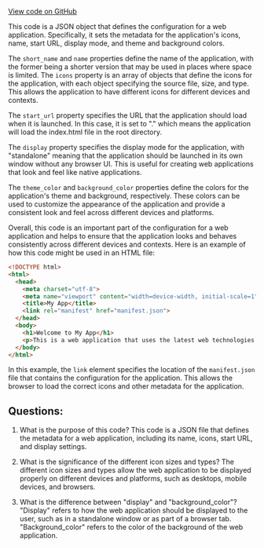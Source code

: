 [View code on GitHub](zoo-labs/zoo/blob/master/lab/public/manifest.json)

This code is a JSON object that defines the configuration for a web application. Specifically, it sets the metadata for the application's icons, name, start URL, display mode, and theme and background colors. 

The `short_name` and `name` properties define the name of the application, with the former being a shorter version that may be used in places where space is limited. The `icons` property is an array of objects that define the icons for the application, with each object specifying the source file, size, and type. This allows the application to have different icons for different devices and contexts. 

The `start_url` property specifies the URL that the application should load when it is launched. In this case, it is set to "." which means the application will load the index.html file in the root directory. 

The `display` property specifies the display mode for the application, with "standalone" meaning that the application should be launched in its own window without any browser UI. This is useful for creating web applications that look and feel like native applications. 

The `theme_color` and `background_color` properties define the colors for the application's theme and background, respectively. These colors can be used to customize the appearance of the application and provide a consistent look and feel across different devices and platforms. 

Overall, this code is an important part of the configuration for a web application and helps to ensure that the application looks and behaves consistently across different devices and contexts. Here is an example of how this code might be used in an HTML file:

```html
<!DOCTYPE html>
<html>
  <head>
    <meta charset="utf-8">
    <meta name="viewport" content="width=device-width, initial-scale=1">
    <title>My App</title>
    <link rel="manifest" href="manifest.json">
  </head>
  <body>
    <h1>Welcome to My App</h1>
    <p>This is a web application that uses the latest web technologies.</p>
  </body>
</html>
```

In this example, the `link` element specifies the location of the `manifest.json` file that contains the configuration for the application. This allows the browser to load the correct icons and other metadata for the application.
## Questions: 
 1. What is the purpose of this code?
   This code is a JSON file that defines the metadata for a web application, including its name, icons, start URL, and display settings.

2. What is the significance of the different icon sizes and types?
   The different icon sizes and types allow the web application to be displayed properly on different devices and platforms, such as desktops, mobile devices, and browsers.

3. What is the difference between "display" and "background_color"?
   "Display" refers to how the web application should be displayed to the user, such as in a standalone window or as part of a browser tab. "Background_color" refers to the color of the background of the web application.